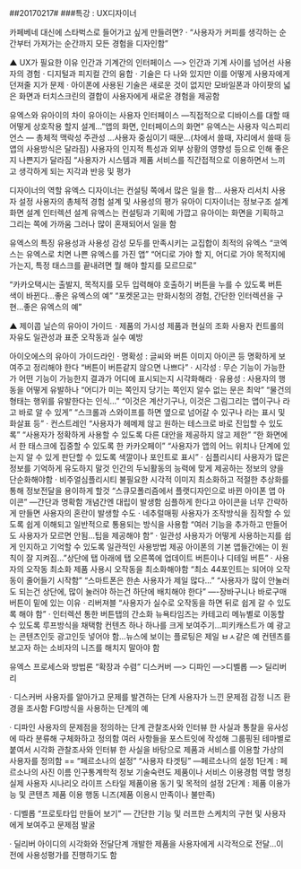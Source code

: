 ##20170217#
###특강 : UX디자이너

카페베네 대신에 스타벅스로 들어가고 싶게 만들려면?
· “사용자가 커피를 생각하는 순간부터 가져가는 순간까지 모든 경험을 디자인함”

▲ UX가 필요한 이유
인간과 기계간의 인터페이스 —> 인간과 기계 사이를 넘어선 사용자의 경험
· 디지털과 피지컬 간의 융합
· 기술은 다 나와 있지만 이를 어떻게 사용자에게 던져줄 지가 문제
· 아이폰에 사용된 기술은 새로운 것이 없지만 모바일폰과 아이팟의 넓은 화면과 터치스크린의 결합이 사용자에게 새로운 경험을 제공함

유엑스와 유아이의 차이
유아이는 사용자 인터페이스 —직접적으로 디바이스를 대할 때 어떻게 상호작용 할지 설계…”앱의 화면, 인터페이스의 화면”
유엑스는 사용자 익스피리언스 — 총체적 맥락성 주관성 …사용자 중심이기 때문…(차에서 쓸때, 자리에서 쓸때 등 앱의 사용방식은 달라짐)
사용자의 인지적 특성과 외부 상황의 영향성 등으로 인해 좋은지 나쁜지가 달라짐
“사용자가 시스템과 제품 서비스를 직간접적으로 이용하면서 느끼고 생각하게 되는 지각과 반응 및 평가

디자이너의 역할
유엑스 디자이너는 컨설팅 쪽에서 많은 일을 함…
사용자 리서치 사용자 설정 사용자의 총체적 경험 설계 및 사용성의 평가
유아이 디자이너는 정보구조 설계 화면 설계 인터렉션 설계
유엑스는 컨설팅과 기획에 가깝고 유아이는 화면을 기획하고 그리는 쪽에 가까움
그러나 많이 혼재되어서 일을 함

유엑스의 특징
유용성과 사용성 감성 모두를 만족시키는 교집합이 최적의 유엑스
“코엑스는 유엑스로 치면 나쁜 유엑스를 가진 앱” 
“어디로 가야 할 지, 어디로 가야 목적지에 가는지, 특정 태스크를 끝내려면 뭘 해야 할지를 모르므로”

“카카오택시는 출발지, 목적지를 모두 입력해야 호출하기 버튼을 누를 수 있도록 버튼 색이 바뀐다…좋은 유엑스의 예”
“포켓몬고는 만화시청의 경험, 간단한 인터렉션을 구현…좋은 유엑스의 예”

▲ 제이콥 닐슨의 유아이 가이드
· 제품의 가시성 제품과 현실의 조화 사용자 컨트롤의 자유도 일관성과 표준 오작동과 실수 예방

아이오에스의 유아이 가이드라인
· 명확성 : 글씨와 버튼 이미지 아이콘 등 명확하게 보여주고 정리해야 한다
“버튼이 버튼같지 않으면 나쁘다”
· 시각성 : 무슨 기능이 가능한가
어떤 기능이 가능한지 결과가 어디에 표시되는지 시각화해라
· 유용성 : 사용자의 행동을 어떻게 유발하나
“어디가 미는 쪽인지 당기는 쪽인지 알수 없는 문은 최악”
“물건의 형태는 행위를 유발한다는 인식…”
“이것은 계산기구나, 이것은 그림그리는 앱이구나 라고 바로 알 수 있게”
“스크롤과 스와이프를 하면 옆으로 넘어갈 수 있구나 라는 표시 및 화살표 등”
· 컨스트레인 
“사용자가 헤메제 않고 원하는 테스크로 바로 진입할 수 있도록”
“사용자가 정확하게 사용할 수 있도록 다른 대안을 제공하지 않고 제한”
“한 화면에서 한 태스크에 집중할 수 있도록 한 카카오페이”
“사용자가 앱의 어느 위치나 단계에 있는지 알 수 있게 판단할 수 있도록 색깔이나 포인트로 표시”
· 심플리시티
사용자가 많은 정보를 기억하게 유도하지 말것
인간의 두뇌활동의 능력에 맞게 제공하는 정보의 양을 단순화해야함
· 비주얼심플리시티
불필요한 시각적 이미지 최소화하고 적절한 추상화를 통해 정보전달을 용이하게 할것
“스큐모폴리즘에서 플랫디자인으로 바뀐 아이폰 앱 아이콘”
—간단과 명확함 개념간엔 대립이 발생함
심플하게 한다고 아이콘을 너무 간략하게 만들면 사용자의 혼란이 발생할 수도
· 네추럴매핑
사용자가 조작방식을 짐작할 수 있도록 쉽게 이해되고 일반적으로 통용되는 방식을 사용함
“여러 기능을 추가하고 만들어도 사용자가 모르면 안됨…팁을 제공해야 함”
· 일관성
사용자가 어떻게 사용하는지를 쉽게 인지하고 기억할 수 있도록 일관적인 사용방법 제공
아이폰의 기본 앱들간에는 이 원칙이 잘 지켜짐…”상단에 탭 아래에 탭 오른쪽에 업데이트 버튼이나 디테일 버튼”
· 사용자의 오작동 최소화
제품 사용시 오작동을 최소화해야함
“최소 44포인트는 되어야 오작동이 줄어들기 시작함”
“스마트폰은 한손 사용자가 제일 많다…”
“사용자가 많이 안눌러도 되는건 상단에, 많이 눌러야 하는건 하단에 배치해야 한다” —-장바구니나 바로구매 버튼이 밑에 있는 이유
· 리버져블
“사용자가 실수로 오작동을 하면 뒤로 쉽게 갈 수 있도록 해야 함”
· 인터렉션 통한 버튼탭의 간소화
뉴욕타임즈는 카테고리 메뉴별로 이동할 수 있도록 루프방식을 채택함
컨텐츠 하나 하나를 크게 보여주기…피키캐스트가 예
광고는 콘텐츠인듯 광고인듯 넣어야 함…뉴스에 보이는 플로팅은 제일 ㅂㅅ같은 예
컨텐츠를 보고자 하는 소비자의 니즈를 해치지 말아야 함

유엑스 프로세스와 방법론
“확장과 수렴”
디스커버 —> 디파인 —>디벨롭 —> 딜리버리

· 디스커버 
사용자를 알아가고 문제를 발견하는 단계
사용자가 느낀 문제점 감정 니즈 환경을 조사함
FGI방식을 사용하는 단계의 예

· 디파인
사용자의 문제점을 정의하는 단계
관찰조사와 인터뷰 한 사실과 통찰을 유사성에 따라 분류해 구체화하고 정의함
여러 사항들을 포스트잇에 작성해 그룹핑된 테마별로 붙여서 시각화
관찰조사와 인터뷰 한 사실을 바탕으로 제품과 서비스를 이용할 가상의 사용자를 정의함 == “페르소나의 설정” “사용자 타겟팅”
—페르소나의 설정
1단계 : 페르소나의 사진 이름 인구통계학적 정보 기술숙련도 제품이나 서비스 이용경험 역할 명칭 실제 사용자 시나리오 라이프 스타일 제품이용 동기 및 목적의 설정
2단계 :  제품 이용가능 및 콘텐츠 제품 이용 행동 니즈(제품 이용시 만족이나 불만족)

· 디벨롭
“프로토타입 만들어 보기” — 간단한 기능 및 러프한 스케치의 구현 및 사용자에게 보여주고 문제점 발굴

· 딜리버
아이디의 시각화와 전달단계
개발한 제품을 사용자에게 시각적으로 전달…이 전에 사용성평가를 진행하기도 함

